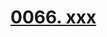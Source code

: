 # [0066. xxx](https://github.com/Tdahuyou/chrome/tree/main/0066.%20xxx)

<!-- region:toc -->

<!-- endregion:toc -->


